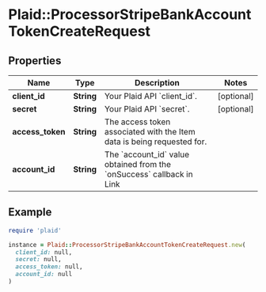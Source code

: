 # Plaid::ProcessorStripeBankAccountTokenCreateRequest

## Properties

| Name | Type | Description | Notes |
| ---- | ---- | ----------- | ----- |
| **client_id** | **String** | Your Plaid API &#x60;client_id&#x60;. | [optional] |
| **secret** | **String** | Your Plaid API &#x60;secret&#x60;. | [optional] |
| **access_token** | **String** | The access token associated with the Item data is being requested for. |  |
| **account_id** | **String** | The &#x60;account_id&#x60; value obtained from the &#x60;onSuccess&#x60; callback in Link |  |

## Example

```ruby
require 'plaid'

instance = Plaid::ProcessorStripeBankAccountTokenCreateRequest.new(
  client_id: null,
  secret: null,
  access_token: null,
  account_id: null
)
```

